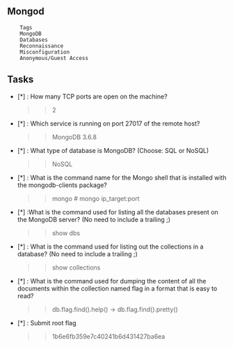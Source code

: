 ## Mongod 
		Tags
		MongoDB
		Databases
		Reconnaissance
		Misconfiguration
		Anonymous/Guest Access
		
## Tasks

- [*] : How many TCP ports are open on the machine? 
	>> 2
	
- [*] : Which service is running on port 27017 of the remote host? 
	>> MongoDB 3.6.8
	
- [*] : What type of database is MongoDB? (Choose: SQL or NoSQL) 
	>> NoSQL
	
- [*] : What is the command name for the Mongo shell that is installed with the mongodb-clients package? 
	>> mongo	# mongo ip_target:port 
	
- [*] :What is the command used for listing all the databases present on the MongoDB server? (No need to include a trailing ;) 
	>> show dbs
	
- [*] : What is the command used for listing out the collections in a database? (No need to include a trailing ;) 
	>> show collections
	
- [*] : What is the command used for dumping the content of all the documents within the collection named flag in a format that is easy to read? 
	>> db.flag.find().help() -> db.flag.find().pretty()
	
- [*] : Submit root flag 
	>> 1b6e6fb359e7c40241b6d431427ba6ea
	

